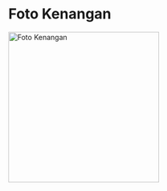 <!DOCTYPE html>
<html lang="id">
<head>
  <meta charset="UTF-8">
  <title>Menampilkan Gambar</title>
</head>
<body>
  <h1>Foto Kenangan</h1>
  
  <!-- Menampilkan gambar -->
  <img src="foto.jpg" alt="Foto Kenangan" width="300">

</body>
</html>
